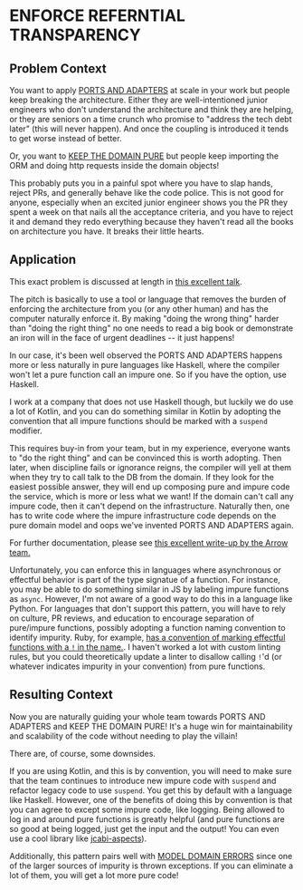 # ENFORCE REFERNTIAL TRANSPARENCY

## Problem Context
You want to apply [PORTS AND ADAPTERS](ports_and_adapters.md) at scale in your work but people keep breaking the architecture. Either they are well-intentioned junior engineers who don't understand the architecture and think they are helping, or they are seniors on a time crunch who promise to "address the tech debt later" (this will never happen). And once the coupling is introduced it tends to get worse instead of better.

Or, you want to [KEEP THE DOMAIN PURE](keep_the_domain_pure.md) but people keep importing the ORM and doing http requests inside the domain objects!

This probably puts you in a painful spot where you have to slap hands, reject PRs, and generally behave like the code police. This is not good for anyone, especially when an excited junior engineer shows you the PR they spent a week on that nails all the acceptance criteria, and you have to reject it and demand they redo everything because they haven't read all the books on architecture you have. It breaks their little hearts.

## Application
This exact problem is discussed at length in [this excellent talk](https://www.youtube.com/watch?v=US8QG9I1XW0).

The pitch is basically to use a tool or language that removes the burden of enforcing the architecture from you (or any other human) and has the computer naturally enforce it. By making "doing the wrong thing" harder than "doing the right thing" no one needs to read a big book or demonstrate an iron will in the face of urgent deadlines -- it just happens!

In our case, it's been well observed the PORTS AND ADAPTERS happens more or less naturally in pure languages like Haskell, where the compiler won't let a pure function call an impure one. So if you have the option, use Haskell.

I work at a company that does not use Haskell though, but luckily we do use a lot of Kotlin, and you can do something similar in Kotlin by adopting the convention that all impure functions should be marked with a `suspend` modifier.

This requires buy-in from your team, but in my experience, everyone wants to "do the right thing" and can be convinced this is worth adopting. Then later, when discipline fails or ignorance reigns, the compiler will yell at them when they try to call talk to the DB from the domain. If they look for the easiest possible answer, they will end up composing pure and impure code the service, which is more or less what we want! If the domain can't call any impure code, then it can't depend on the infrastructure. Naturally then, one has to write code where the impure infrastructure code depends on the pure domain model and oops we've invented PORTS AND ADAPTERS again.

For further documentation, please see [this excellent write-up by the Arrow team.](https://arrow-kt.io/docs/fx/purity-and-referentially-transparent-functions/)

Unfortunately, you can enforce this in languages where asynchronous or effectful behavior is part of the type signatue of a function. For instance, you may be able to do something similar in JS by labeling impure functions as `async`. However, I'm not aware of a good way to do this in a language like Python. For languages that don't support this pattern, you will have to rely on culture, PR reviews, and education to encourage separation of pure/impure functions, possibly adopting a function naming convention to identify impurity. Ruby, for example, [has a convention of marking effectful functions with a `!` in the name.](https://hackernoon.com/functional-programming-in-ruby-how-to-create-pure-functions-0uq3ujr). I haven't worked a lot with custom linting rules, but you could theoretically update a linter to disallow calling `!`'d (or whatever indicates impurity in your convention) from pure functions.

## Resulting Context
Now you are naturally guiding your whole team towards PORTS AND ADAPTERS and KEEP THE DOMAIN PURE! It's a huge win for maintainability and scalability of the code without needing to play the villain!

There are, of course, some downsides.

If you are using Kotlin, and this is by convention, you will need to make sure that the team continues to introduce new impure code with `suspend` and refactor legacy code to use `suspend`. You get this by default with a language like Haskell. However, one of the benefits of doing this by convention is that you can agree to except some impure code, like logging. Being allowed to log in and around pure functions is greatly helpful (and pure functions are so good at being logged, just get the input and the output! You can even use a cool library like [jcabi-aspects](https://www.baeldung.com/java-jcabi-aspects#loggable)).

Additionally, this pattern pairs well with [MODEL DOMAIN ERRORS](model_domain_errors.md) since one of the larger sources of impurity is thrown exceptions. If you can eliminate a lot of them, you will get a lot more pure code!